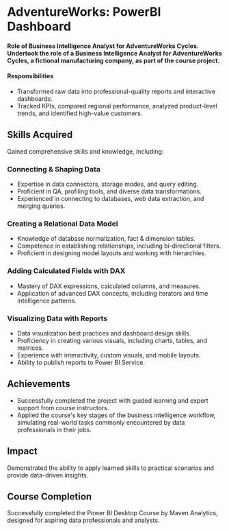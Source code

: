 # AdventureWorks: PowerBI Dashboard

#### Role of Business Intelligence Analyst for AdventureWorks Cycles. Undertook the role of a Business Intelligence Analyst for AdventureWorks Cycles, a fictional manufacturing company, as part of the course project.

#### Responsibilities
- Transformed raw data into professional-quality reports and interactive dashboards.
- Tracked KPIs, compared regional performance, analyzed product-level trends, and identified high-value customers.

## Skills Acquired
Gained comprehensive skills and knowledge, including:

### Connecting & Shaping Data
- Expertise in data connectors, storage modes, and query editing.
- Proficient in QA, profiling tools, and diverse data transformations.
- Experienced in connecting to databases, web data extraction, and merging queries.

### Creating a Relational Data Model
- Knowledge of database normalization, fact & dimension tables.
- Competence in establishing relationships, including bi-directional filters.
- Proficient in designing model layouts and working with hierarchies.

### Adding Calculated Fields with DAX
- Mastery of DAX expressions, calculated columns, and measures.
- Application of advanced DAX concepts, including iterators and time intelligence patterns.

### Visualizing Data with Reports
- Data visualization best practices and dashboard design skills.
- Proficiency in creating various visuals, including charts, tables, and matrices.
- Experience with interactivity, custom visuals, and mobile layouts.
- Ability to publish reports to Power BI Service.

## Achievements
- Successfully completed the project with guided learning and expert support from course instructors.
- Applied the course's key stages of the business intelligence workflow, simulating real-world tasks commonly encountered by data professionals in their jobs.

## Impact
Demonstrated the ability to apply learned skills to practical scenarios and provide data-driven insights.

## Course Completion
Successfully completed the Power BI Desktop Course by Maven Analytics, designed for aspiring data professionals and analysts.
